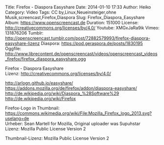 Title: Firefox - Diaspora Easyshare
Date: 2014-01-10 17:33
Author: Heiko
Category: Video
Tags: CC by,Linux,Neueinsteiger,ohne Musik,screencast,Firefox,Diaspora
Slug: Firefox_Diaspora_Easyshare
Album: https://www.openscreencast.de
Duration: 151000
License: http://creativecommons.org/licenses/by/4.0/
Youtube: XMGxJaRa9ik
Vimeo: 131876206
Tumblr: http://openscreencast.tumblr.com/post/72882579993/firefox-diaspora-easyshare-lizenz
Diaspora: https://pod.geraspora.de/posts/1830195
Oggfile: http://www.librecontent.de/openscreencast/videos/openscreencast_videos_firefox/firefox_diaspora_easyshare.ogg

Firefox - Diaspora Easyshare  
Lizenz: <http://creativecommons.org/licenses/by/4.0/>  
  
<http://arlogn.github.io/easyshare/>  
<https://addons.mozilla.org/de/firefox/addon/diaspora-easyshare/>  
<http://de.wikipedia.org/wiki/Diaspora_%28Software%29>  
<http://de.wikipedia.org/wiki/Firefox>  
  
Firefox-Logo in Thumbnail:  
<https://commons.wikimedia.org/wiki/File:Mozilla_Firefox_logo_2013.svg?uselang=de>  
Urheber: Sean Martell for Mozilla, Original uploader was Supuhstar  
Lizenz: Mozilla Public License Version 2  
  
Thumbnail-Lizenz: Mozilla Public License Version 2


